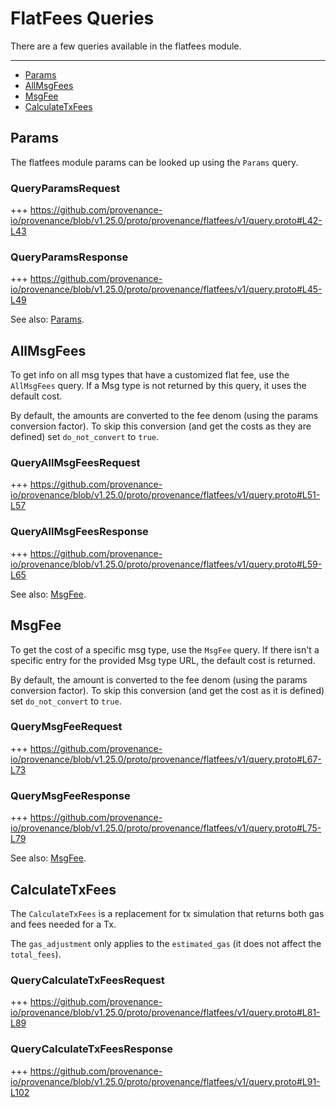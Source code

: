 # FlatFees Queries

There are a few queries available in the flatfees module.

---
<!-- TOC 2 2 -->
  - [Params](#params)
  - [AllMsgFees](#allmsgfees)
  - [MsgFee](#msgfee)
  - [CalculateTxFees](#calculatetxfees)


## Params

The flatfees module params can be looked up using the `Params` query.

### QueryParamsRequest

+++ https://github.com/provenance-io/provenance/blob/v1.25.0/proto/provenance/flatfees/v1/query.proto#L42-L43

### QueryParamsResponse

+++ https://github.com/provenance-io/provenance/blob/v1.25.0/proto/provenance/flatfees/v1/query.proto#L45-L49

See also: [Params](06_params.md#params).


## AllMsgFees

To get info on all msg types that have a customized flat fee, use the `AllMsgFees` query.
If a Msg type is not returned by this query, it uses the default cost.

By default, the amounts are converted to the fee denom (using the params conversion factor).
To skip this conversion (and get the costs as they are defined) set `do_not_convert` to `true`.

### QueryAllMsgFeesRequest

+++ https://github.com/provenance-io/provenance/blob/v1.25.0/proto/provenance/flatfees/v1/query.proto#L51-L57

### QueryAllMsgFeesResponse

+++ https://github.com/provenance-io/provenance/blob/v1.25.0/proto/provenance/flatfees/v1/query.proto#L59-L65

See also: [MsgFee](03_messages.md#msgfee).


## MsgFee

To get the cost of a specific msg type, use the `MsgFee` query.
If there isn't a specific entry for the provided Msg type URL, the default cost is returned.

By default, the amount is converted to the fee denom (using the params conversion factor).
To skip this conversion (and get the cost as it is defined) set `do_not_convert` to `true`.

### QueryMsgFeeRequest

+++ https://github.com/provenance-io/provenance/blob/v1.25.0/proto/provenance/flatfees/v1/query.proto#L67-L73

### QueryMsgFeeResponse

+++ https://github.com/provenance-io/provenance/blob/v1.25.0/proto/provenance/flatfees/v1/query.proto#L75-L79

See also: [MsgFee](03_messages.md#msgfee).


## CalculateTxFees

The `CalculateTxFees` is a replacement for tx simulation that returns both gas and fees needed for a Tx.

The `gas_adjustment` only applies to the `estimated_gas` (it does not affect the `total_fees`).

### QueryCalculateTxFeesRequest

+++ https://github.com/provenance-io/provenance/blob/v1.25.0/proto/provenance/flatfees/v1/query.proto#L81-L89

### QueryCalculateTxFeesResponse

+++ https://github.com/provenance-io/provenance/blob/v1.25.0/proto/provenance/flatfees/v1/query.proto#L91-L102
